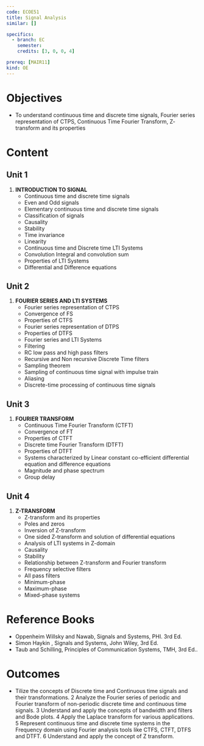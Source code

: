 ```yaml
---
code: ECOE51
title: Signal Analysis
similar: []

specifics:
  - branch: EC
    semester: 
    credits: [3, 0, 0, 4]

prereq: [MAIR11]
kind: OE
---
```


# Objectives

- To understand continuous time and discrete time signals, Fourier series representation of CTPS, Continuous Time Fourier Transform, Z- transform and its properties

# Content

## Unit 1

1. **INTRODUCTION TO SIGNAL**
   - Continuous time and discrete time signals
   - Even and Odd signals
   - Elementary continuous time and discrete time signals
   - Classification of signals
   - Causality
   - Stability
   - Time invariance
   - Linearity
   - Continuous time and Discrete time LTI Systems
   - Convolution Integral and convolution sum
   - Properties of LTI Systems
   - Differential and Difference equations

## Unit 2

1. **FOURIER SERIES AND LTI SYSTEMS**
   - Fourier series representation of CTPS
   - Convergence of FS
   - Properties of CTFS
   - Fourier series representation of DTPS
   - Properties of DTFS
   - Fourier series and LTI Systems
   - Filtering
   - RC low pass and high pass filters
   - Recursive and Non recursive Discrete Time filters
   - Sampling theorem
   - Sampling of continuous time signal with impulse train
   - Aliasing
   - Discrete-time processing of continuous time signals

## Unit 3

1. **FOURIER TRANSFORM**
   - Continuous Time Fourier Transform (CTFT)
   - Convergence of FT
   - Properties of CTFT
   - Discrete time Fourier Transform (DTFT)
   - Properties of DTFT
   - Systems characterized by Linear constant co-efficient differential equation and difference equations
   - Magnitude and phase spectrum
   - Group delay

## Unit 4

1. **Z-TRANSFORM**
   - Z-transform and its properties
   - Poles and zeros
   - Inversion of Z-transform
   - One sided Z-transform and solution of differential equations
   - Analysis of LTI systems in Z-domain
   - Causality
   - Stability
   - Relationship between Z-transform and Fourier transform
   - Frequency selective filters
   - All pass filters
   - Minimum-phase
   - Maximum-phase
   - Mixed-phase systems

# Reference Books

- Oppenheim Willsky and Nawab, Signals and Systems, PHI. 3rd Ed.
- Simon Haykin , Signals and Systems, John Wiley, 3rd Ed.
- Taub and Schilling, Principles of Communication Systems, TMH, 3rd Ed..

# Outcomes

- Tilize the concepts of Discrete time and Continuous time signals and their transformations. 2 Analyze the Fourier series of periodic and Fourier transform of non-periodic discrete time and continuous time signals. 3 Understand and apply the concepts of bandwidth and filters and Bode plots. 4 Apply the Laplace transform for various applications. 5 Represent continuous time and discrete time systems in the Frequency domain using Fourier analysis tools like CTFS, CTFT, DTFS and DTFT. 6 Understand and apply the concept of Z transform.
